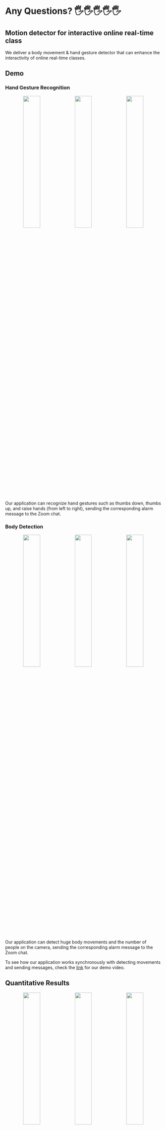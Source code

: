 # Any Questions? 🖐🖐🖐🖐🖐
## Motion detector for interactive online real-time class
We deliver a body movement & hand gesture detector that can enhance the interactivity of online real-time classes.
## Demo
### Hand Gesture Recognition
<p align="center"><img src="static/thumbs_down_new.gif" width="33%"><img src="static/thumbs_up_new.gif" width="33%"><img src="static/raise_hand_new.gif" width="33%"></p>
Our application can recognize hand gestures such as thumbs down, thumbs up, and raise hands (from left to right), sending the corresponding alarm message to the Zoom chat.

### Body Detection
<p align="center"><img src="static/movement_webcam.gif" width="33%"><img src="static/multi_webcam.gif" width="33%"><img src="static/absent_webcam.gif" width="33%"></p>
Our application can detect huge body movements and the number of people on the camera, sending the corresponding alarm message to the Zoom chat.

To see how our application works synchronously with detecting movements and sending messages, check the [link](https://www.youtube.com/watch?v=tICAKQrIidc) for our demo video.

## Quantitative Results
<p align="center"><img src="static/MLP_mid12.png" width="33%"><img src="static/MLP_mid2.png" width="33%"><img src="static/MLP_max2.png" width="33%"></p>
<p align="center"><img src="static/CNN_mid12.png" width="33%"><img src="static/CNN_duplicate100.png" width="33%">
</p>
Confusion matrices of each model. The upper line shows the results of the MLP classifier and the lower line shows the results of the CNN-based classifier. The column names indicate predicted labels and the row names indicate the ground truth labels.


## Methods
### Flow of application
<p align="center"><img src="static/application.PNG" width=80%></p>

Process of our application. Motion detection and gesture recognition are independent of each other. Both tasks use OpenPose to get the keypoints. Motion detection is based on pre-defined metrics which are manually designed. Gesture recognition is done by a classifier. We implemented two different classifiers.

### Data preprocessing
To improve the training quality, we first preprocessed the dataset in two ways: normalizing and modifying the length of sequence.
#### 1. Normalizing
We normalized the x, y coordinates of the hand keypoints in each frame to force the model to learn only the gesture, not the location of hand on the image. Normalization process also allows the model to be applied regardless of the resolution of the video.
#### 2. Modifying the length of sequence
Since the two classifiers take only fixed-size inputs, we modified the length of sequence using three different metrics: *Mid*, *MaxConf*, and *Duplicate*.

+ *Mid* extracts a fixed number of frames in the 60% point of the full sequence. For example, if we are planning to use 12 from the 20 frames, we took the 6th~17th.

+ *MaxConf* uses the frame with maximum confidence and its neighbors. Frame with high confidence is likely to contain our target gesture because the gestures are static and done right in front of the camera, which makes OpenPose easily find the joints.

+ *Duplicate* matches the length by duplicating the frames. For example, when the original sequence is {1, 2, 3} and we want to make the length to 10, it becomes {1, 1, 1, 2, 2, 2, 2, 3, 3, 3}.

### MLP classifier
Considering the real-time setting and relatively small input size, we decided to use a small MLP classifier. It takes a sequence of hand keypoints with the confidence level for each joint and predicts the gesture. However, a simple MLP classifier cannot learn any temporal information, which is crucial for gesture recognition. Check the MLP model training code [here (GestureMLP.ipynb)](https://colab.research.google.com/drive/1amDIhHZz_WtkFU0zPwo986QEVdvbEX_S#scrollTo=YmFlCTA0u-4W&uniqifier=2).

### CNN-based classifier

<p align="center"><img src="static/CNN_classifier.PNG" width=80%></p>

We also trained a CNN-based classifier to overcome the disadvantages of the MLP classifier. We used the model architecture from the paper [Deep Learning for Hand Gesture Recognition on Skeletal Data](https://ieeexplore.ieee.org/document/8373818). In this work, they used multi-channel CNN to extract channel-specific features. The channel indicates each coordinate (x, y) of a joint. Each CNN consists of two feature extractors and one residual branch. They produces channel-specific features by concatenating the three outputs. Final MLP layer takes the extracted features as input and predicts the gesture. We modified some minor points of the existing model, such as input/output dimensions and activation function. Check the CNN-based model training code [here (GestureCNN.ipynb)](https://colab.research.google.com/drive/1EgJt0P3w28_fkQxq__0R_s_88VGasuGg#scrollTo=jTqC9q7HPVno).

## Required Installation
* Openpose (https://github.com/CMU-Perceptual-Computing-Lab/openpose)
* pytorch (>= 1.6.0 to use model trained on Colab default settings in local environment)
* npm (for Zoom SDK)
Caution about Zoom
* Zoom API (https://marketplace.zoom.us/docs/api-reference/zoom-api)
 (Build an Zoom OAuth App for authentication: https://marketplace.zoom.us/develop/create)

## Reference
* Z. Cao, G. Hidalgo, T. Simon, S. -E. Wei and Y. Sheikh, "OpenPose: Realtime Multi-Person 2D Pose Estimation Using Part Affinity Fields," in IEEE Transactions on Pattern Analysis and Machine Intelligence, vol. 43, no. 1, pp. 172-186, 1 Jan. 2021
* N. H. Dardas and N. D. Georganas, “Real-time hand gesture detection and recognition using bag-of-features and support vector machine techniques,” IEEE. Trans. Instrum. Meas., vol. 60, no. 11, pp. 3592–3607, Nov. 2011.
* N. H. Dardas and E. M. Petriu, “Hand gesture detection and recognition using principal component analysis,” in Proc. CIMSA, Ottawa, Canada, 2011, pp. 1–6.
* O. Kop¨ ukl ¨ u, A. Gunduz, N. Kose, and G. Rigoll. Real-time ¨ hand gesture detection and classification using convolutional neural networks. CoRR, abs/1901.10323, 2019.
* G. Devineau, F. Moutarde, W. Xi, and J. Yang. Deep learning for hand gesture recognition on skeletal data. In 2018 13th IEEE International Conference on Automatic Face Gesture Recognition (FG 2018), pages 106–113, May 2018. 2, 6
